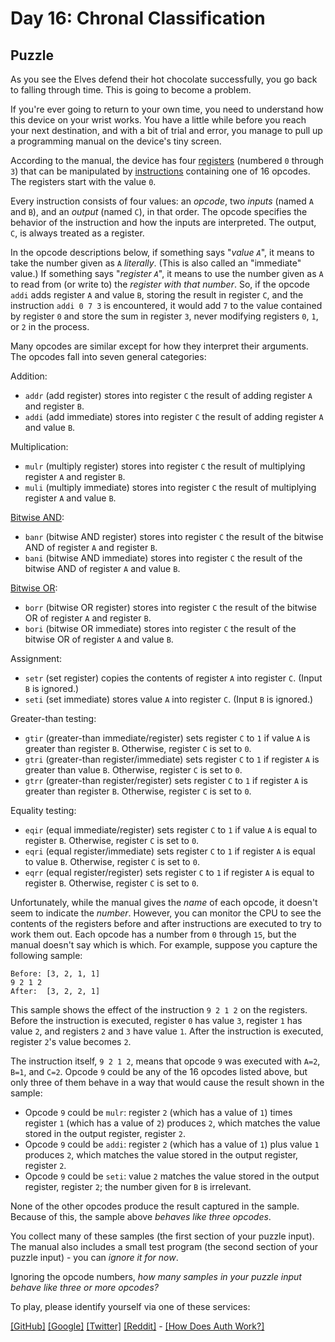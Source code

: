 # Day 16: Chronal Classification

## Puzzle

As you see the Elves defend their hot chocolate successfully, you go back to falling through time. This is going to become a problem.


If you're ever going to return to your own time, you need to understand how this device on your wrist works. You have a little while before you reach your next destination, and with a bit of trial and error, you manage to pull up a programming manual on the device's tiny screen.


According to the manual, the device has four [registers](https://en.wikipedia.org/wiki/Hardware_register) (numbered `0` through `3`) that can be manipulated by [instructions](https://en.wikipedia.org/wiki/Instruction_set_architecture#Instructions) containing one of 16 opcodes. The registers start with the value `0`.


Every instruction consists of four values: an *opcode*, two *inputs* (named `A` and `B`), and an *output* (named `C`), in that order. The opcode specifies the behavior of the instruction and how the inputs are interpreted. The output, `C`, is always treated as a register.


In the opcode descriptions below, if something says "*value `A`*", it means to take the number given as `A` *literally*. (This is also called an "immediate" value.) If something says "*register `A`*", it means to use the number given as `A` to read from (or write to) the *register with that number*. So, if the opcode `addi` adds register `A` and value `B`, storing the result in register `C`, and the instruction `addi 0 7 3` is encountered, it would add `7` to the value contained by register `0` and store the sum in register `3`, never modifying registers `0`, `1`, or `2` in the process.


Many opcodes are similar except for how they interpret their arguments. The opcodes fall into seven general categories:


Addition:


* `addr` (add register) stores into register `C` the result of adding register `A` and register `B`.
* `addi` (add immediate) stores into register `C` the result of adding register `A` and value `B`.


Multiplication:


* `mulr` (multiply register) stores into register `C` the result of multiplying register `A` and register `B`.
* `muli` (multiply immediate) stores into register `C` the result of multiplying register `A` and value `B`.


[Bitwise AND](https://en.wikipedia.org/wiki/Bitwise_AND):


* `banr` (bitwise AND register) stores into register `C` the result of the bitwise AND of register `A` and register `B`.
* `bani` (bitwise AND immediate) stores into register `C` the result of the bitwise AND of register `A` and value `B`.


[Bitwise OR](https://en.wikipedia.org/wiki/Bitwise_OR):


* `borr` (bitwise OR register) stores into register `C` the result of the bitwise OR of register `A` and register `B`.
* `bori` (bitwise OR immediate) stores into register `C` the result of the bitwise OR of register `A` and value `B`.


Assignment:


* `setr` (set register) copies the contents of register `A` into register `C`. (Input `B` is ignored.)
* `seti` (set immediate) stores value `A` into register `C`. (Input `B` is ignored.)


Greater-than testing:


* `gtir` (greater-than immediate/register) sets register `C` to `1` if value `A` is greater than register `B`. Otherwise, register `C` is set to `0`.
* `gtri` (greater-than register/immediate) sets register `C` to `1` if register `A` is greater than value `B`. Otherwise, register `C` is set to `0`.
* `gtrr` (greater-than register/register) sets register `C` to `1` if register `A` is greater than register `B`. Otherwise, register `C` is set to `0`.


Equality testing:


* `eqir` (equal immediate/register) sets register `C` to `1` if value `A` is equal to register `B`. Otherwise, register `C` is set to `0`.
* `eqri` (equal register/immediate) sets register `C` to `1` if register `A` is equal to value `B`. Otherwise, register `C` is set to `0`.
* `eqrr` (equal register/register) sets register `C` to `1` if register `A` is equal to register `B`. Otherwise, register `C` is set to `0`.


Unfortunately, while the manual gives the *name* of each opcode, it doesn't seem to indicate the *number*. However, you can monitor the CPU to see the contents of the registers before and after instructions are executed to try to work them out. Each opcode has a number from `0` through `15`, but the manual doesn't say which is which. For example, suppose you capture the following sample:



```
Before: [3, 2, 1, 1]
9 2 1 2
After:  [3, 2, 2, 1]

```

This sample shows the effect of the instruction `9 2 1 2` on the registers. Before the instruction is executed, register `0` has value `3`, register `1` has value `2`, and registers `2` and `3` have value `1`. After the instruction is executed, register `2`'s value becomes `2`.


The instruction itself, `9 2 1 2`, means that opcode `9` was executed with `A=2`, `B=1`, and `C=2`. Opcode `9` could be any of the 16 opcodes listed above, but only three of them behave in a way that would cause the result shown in the sample:


* Opcode `9` could be `mulr`: register `2` (which has a value of `1`) times register `1` (which has a value of `2`) produces `2`, which matches the value stored in the output register, register `2`.
* Opcode `9` could be `addi`: register `2` (which has a value of `1`) plus value `1` produces `2`, which matches the value stored in the output register, register `2`.
* Opcode `9` could be `seti`: value `2` matches the value stored in the output register, register `2`; the number given for `B` is irrelevant.


None of the other opcodes produce the result captured in the sample. Because of this, the sample above *behaves like three opcodes*.


You collect many of these samples (the first section of your puzzle input). The manual also includes a small test program (the second section of your puzzle input) - you can *ignore it for now*.


Ignoring the opcode numbers, *how many samples in your puzzle input behave like three or more opcodes?*



To play, please identify yourself via one of these services:


[[GitHub]](/auth/github) [[Google]](/auth/google) [[Twitter]](/auth/twitter) [[Reddit]](/auth/reddit) - [[How Does Auth Work?]](/about#faq_auth)
